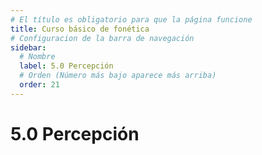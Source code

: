 ```yaml
---
# El título es obligatorio para que la página funcione
title: Curso básico de fonética
# Configuracion de la barra de navegación
sidebar:
  # Nombre
  label: 5.0 Percepción
  # Orden (Número más bajo aparece más arriba)
  order: 21
---
```

# 5.0 Percepción

